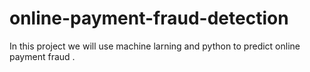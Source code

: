 # online-payment-fraud-detection
In this project we will use machine larning and python to predict online payment fraud .
